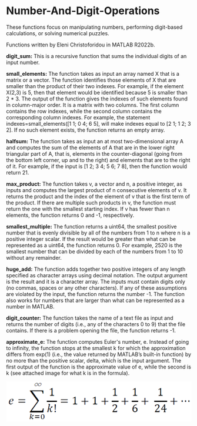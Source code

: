 # Number-And-Digit-Operations
These functions focus on manipulating numbers, performing digit-based calculations, or solving numerical puzzles.

Functions written by Eleni Christoforidou in MATLAB R2022b.

**digit_sum:** This is a recursive function that sums the individual digits of an input number.

**small_elements:** The function takes as input an array named X that is a matrix or a vector. The function identifies those elements of X that are smaller than the product of their two indexes. For example, if the element X(2,3) is 5, then that element would be identified because 5 is smaller than 2 * 3. The output of the function gives the indexes of such elements found in column-major order. It is a matrix with two columns. The first column contains the row indexes, while the second column contains the corresponding column indexes. For example, the statement indexes=small_elements([1 1; 0 4; 6 5], will make indexes equal to [2 1; 1 2; 3 2]. If no such element exists, the function returns an empty array.

**halfsum:** The function takes as input an at most two-dimensional array A and computes the sum of the elements of A that are in the lower right triangular part of A, that is, elements in the counter-diagonal (going from the bottom left corner, up and to the right) and elements that are to the right of it. For example, if the input is [1 2; 3 4; 5 6; 7 8], then the function would return 21.

**max_product:** The function takes v, a vector and n, a positive integer, as inputs and computes the largest product of n consecutive elements of v. It returns the product and the index of the element of v that is the first term of the product. If there are multiple such products in v, the function must return the one with the smallest starting index. If v has fewer than n elements, the function returns 0 and -1, respectively.

**smallest_multiple:** The function returns a uint64, the smallest positive number that is evenly divisible by all of the numbers from 1 to n where n is a positive integer scalar. If the result would be greater than what can be represented as a uint64, the function returns 0. For example, 2520 is the smallest number that can be divided by each of the numbers from 1 to 10 without any remainder.

**huge_add:** The function adds together two positive integers of any length specified as character arrays using decimal notation. The output argument is the result and it is a character array. The inputs must contain digits only (no commas, spaces or any other characters). If any of these assumptions are violated by the input, the function returns the number -1. The function also works for numbers that are larger than what can be represented as a number in MATLAB.

**digit_counter:** The function takes the name of a text file as input and returns the number of digits (i.e., any of the characters 0 to 9) that the file contains. If there is a problem opening the file, the function returns -1.

**approximate_e:** The function computes Euler's number, e. Instead of going to infinity, the function stops at the smallest k for which the approximation differs from exp(1) (i.e., the value returned by MATLAB’s built-in function) by no more than the positive scalar, delta, which is the input argument. The first output of the function is the approximate value of e, while the second is k (see attached image for what k is in the formula).

![figure](https://github.com/eleni-chr/Number-And-Digit-Operations/blob/master/Euler's%20number%20formula.png)
